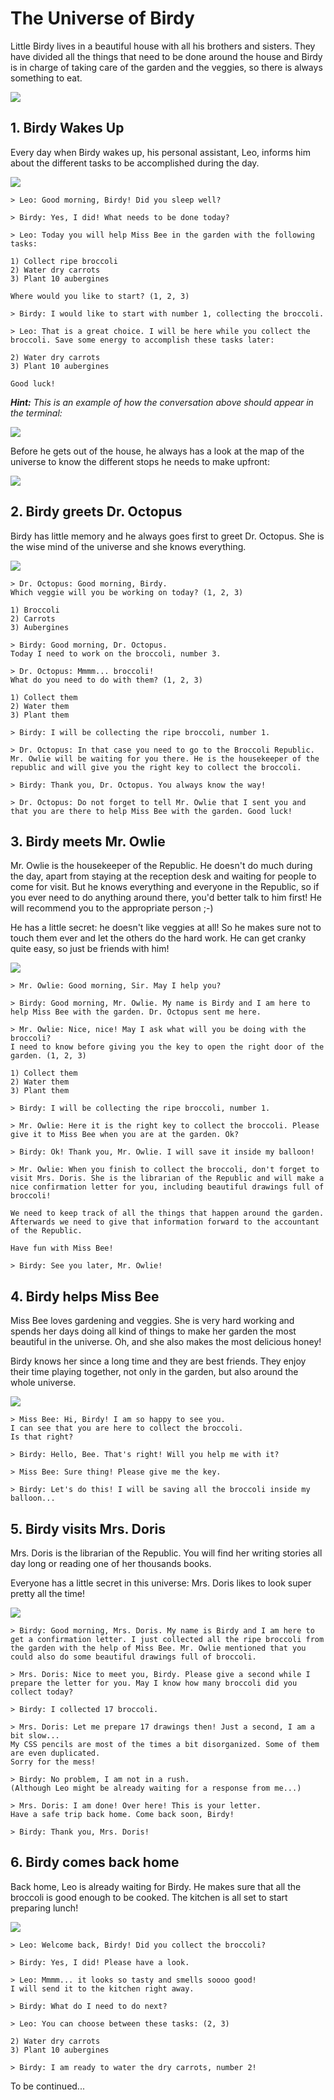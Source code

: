 # The Universe of Birdy

Little Birdy lives in a beautiful house with all his brothers and sisters. They have divided all the things that need to be done around the house and Birdy is in charge of taking care of the garden and the veggies, so there is always something to eat.

[![](http://cd.sseu.re/00_birdy_lives_in_a_house_gray.png)](http://cd.sseu.re/00_birdy_lives_in_a_house_gray.png)






## 1. Birdy Wakes Up

Every day when Birdy wakes up, his personal assistant, Leo, informs him about the different tasks to be accomplished during the day.

[![](http://cd.sseu.re/01_birdy_wakes_up_gray.png)](http://cd.sseu.re/01_birdy_wakes_up_gray.png)

```
> Leo: Good morning, Birdy! Did you sleep well?
```

```
> Birdy: Yes, I did! What needs to be done today?
```

```
> Leo: Today you will help Miss Bee in the garden with the following tasks:

1) Collect ripe broccoli
2) Water dry carrots
3) Plant 10 aubergines

Where would you like to start? (1, 2, 3)
```

```
> Birdy: I would like to start with number 1, collecting the broccoli.
```

```
> Leo: That is a great choice. I will be here while you collect the broccoli. Save some energy to accomplish these tasks later:

2) Water dry carrots
3) Plant 10 aubergines

Good luck!
```

_**Hint:** This is an example of how the conversation above should appear in the terminal:_

[![](http://cd.sseu.re/01_birdy_wakes_up_white.gif)](http://cd.sseu.re/01_birdy_wakes_up_white.gif)


Before he gets out of the house, he always has a look at the map of the universe to know the different stops he needs to make upfront:

[![](http://cd.sseu.re/universe_map_new_veggie_2000.png)](http://cd.sseu.re/universe_map_new_veggie_2000.png)






## 2. Birdy greets Dr. Octopus

Birdy has little memory and he always goes first to greet Dr. Octopus. She is the wise mind of the universe and she knows everything.

[![](http://cd.sseu.re/02_birdy_greets_dr_octopus_gray.png)](http://cd.sseu.re/02_birdy_greets_dr_octopus_gray.png)

```
> Dr. Octopus: Good morning, Birdy.
Which veggie will you be working on today? (1, 2, 3)

1) Broccoli
2) Carrots
3) Aubergines
```

```
> Birdy: Good morning, Dr. Octopus.
Today I need to work on the broccoli, number 3.
```

```
> Dr. Octopus: Mmmm... broccoli!
What do you need to do with them? (1, 2, 3)

1) Collect them
2) Water them
3) Plant them
```

```
> Birdy: I will be collecting the ripe broccoli, number 1.
```

```
> Dr. Octopus: In that case you need to go to the Broccoli Republic. Mr. Owlie will be waiting for you there. He is the housekeeper of the republic and will give you the right key to collect the broccoli.
```

```
> Birdy: Thank you, Dr. Octopus. You always know the way!
```

```
> Dr. Octopus: Do not forget to tell Mr. Owlie that I sent you and that you are there to help Miss Bee with the garden. Good luck!
```






## 3. Birdy meets Mr. Owlie

Mr. Owlie is the housekeeper of the Republic. He doesn't do much during the day, apart from staying at the reception desk and waiting for people to come for visit. But he knows everything and everyone in the Republic, so if you ever need to do anything around there, you'd better talk to him first! He will recommend you to the appropriate person ;-)

He has a little secret: he doesn't like veggies at all! So he makes sure not to touch them ever and let the others do the hard work. He can get cranky quite easy, so just be friends with him!

[![](http://cd.sseu.re/03_birdy_meets_mr_owlie_gray.png)](http://cd.sseu.re/03_birdy_meets_mr_owlie_gray.png)

```
> Mr. Owlie: Good morning, Sir. May I help you?
```

```
> Birdy: Good morning, Mr. Owlie. My name is Birdy and I am here to help Miss Bee with the garden. Dr. Octopus sent me here.
```

```
> Mr. Owlie: Nice, nice! May I ask what will you be doing with the broccoli?
I need to know before giving you the key to open the right door of the garden. (1, 2, 3)

1) Collect them
2) Water them
3) Plant them
```

```
> Birdy: I will be collecting the ripe broccoli, number 1.
```

```
> Mr. Owlie: Here it is the right key to collect the broccoli. Please give it to Miss Bee when you are at the garden. Ok?
```

```
> Birdy: Ok! Thank you, Mr. Owlie. I will save it inside my balloon!
```

```
> Mr. Owlie: When you finish to collect the broccoli, don't forget to visit Mrs. Doris. She is the librarian of the Republic and will make a nice confirmation letter for you, including beautiful drawings full of broccoli!

We need to keep track of all the things that happen around the garden. Afterwards we need to give that information forward to the accountant of the Republic.

Have fun with Miss Bee!
```

```
> Birdy: See you later, Mr. Owlie!
```







## 4. Birdy helps Miss Bee

Miss Bee loves gardening and veggies. She is very hard working and spends her days doing all kind of things to make her garden the most beautiful in the universe. Oh, and she also makes the most delicious honey!

Birdy knows her since a long time and they are best friends. They enjoy their time playing together, not only in the garden, but also around the whole universe.

[![](http://cd.sseu.re/04_birdy_helps_miss_bee_gray.png)](http://cd.sseu.re/04_birdy_helps_miss_bee_gray.png)

```
> Miss Bee: Hi, Birdy! I am so happy to see you.
I can see that you are here to collect the broccoli.
Is that right?
```

```
> Birdy: Hello, Bee. That's right! Will you help me with it?
```

```
> Miss Bee: Sure thing! Please give me the key.
```

```
> Birdy: Let's do this! I will be saving all the broccoli inside my balloon...
```








## 5. Birdy visits Mrs. Doris

Mrs. Doris is the librarian of the Republic. You will find her writing stories all day long or reading one of her thousands books.

Everyone has a little secret in this universe: Mrs. Doris likes to look super pretty all the time!

[![](http://cd.sseu.re/05_birdy_visits_mrs_doris_gray.png)](http://cd.sseu.re/05_birdy_visits_mrs_doris_gray.png)

```
> Birdy: Good morning, Mrs. Doris. My name is Birdy and I am here to get a confirmation letter. I just collected all the ripe broccoli from the garden with the help of Miss Bee. Mr. Owlie mentioned that you could also do some beautiful drawings full of broccoli.
```

```
> Mrs. Doris: Nice to meet you, Birdy. Please give a second while I prepare the letter for you. May I know how many broccoli did you collect today?
```

```
> Birdy: I collected 17 broccoli.
```

```
> Mrs. Doris: Let me prepare 17 drawings then! Just a second, I am a bit slow...
My CSS pencils are most of the times a bit disorganized. Some of them are even duplicated.
Sorry for the mess!
```

```
> Birdy: No problem, I am not in a rush.
(Although Leo might be already waiting for a response from me...)
```

```
> Mrs. Doris: I am done! Over here! This is your letter.
Have a safe trip back home. Come back soon, Birdy!
```

```
> Birdy: Thank you, Mrs. Doris!
```






## 6. Birdy comes back home

Back home, Leo is already waiting for Birdy. He makes sure that all the broccoli is good enough to be cooked. The kitchen is all set to start preparing lunch!

[![](http://cd.sseu.re/06_birdy_comes_home_gray.png)](http://cd.sseu.re/06_birdy_comes_home_gray.png)

```
> Leo: Welcome back, Birdy! Did you collect the broccoli?
```

```
> Birdy: Yes, I did! Please have a look.
```

```
> Leo: Mmmm... it looks so tasty and smells soooo good!
I will send it to the kitchen right away.
```

```
> Birdy: What do I need to do next?
```

```
> Leo: You can choose between these tasks: (2, 3)

2) Water dry carrots
3) Plant 10 aubergines
```

```
> Birdy: I am ready to water the dry carrots, number 2!
```

To be continued...
